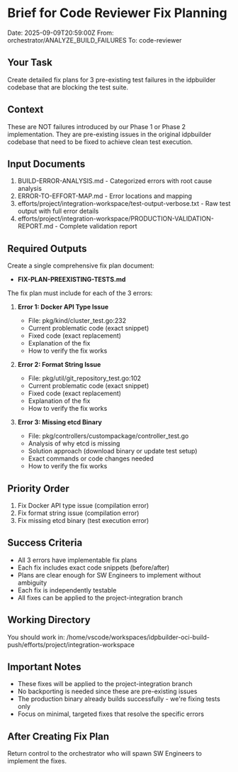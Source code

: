 # Brief for Code Reviewer Fix Planning
Date: 2025-09-09T20:59:00Z
From: orchestrator/ANALYZE_BUILD_FAILURES
To: code-reviewer

## Your Task
Create detailed fix plans for 3 pre-existing test failures in the idpbuilder codebase that are blocking the test suite.

## Context
These are NOT failures introduced by our Phase 1 or Phase 2 implementation. They are pre-existing issues in the original idpbuilder codebase that need to be fixed to achieve clean test execution.

## Input Documents
1. BUILD-ERROR-ANALYSIS.md - Categorized errors with root cause analysis
2. ERROR-TO-EFFORT-MAP.md - Error locations and mapping
3. efforts/project/integration-workspace/test-output-verbose.txt - Raw test output with full error details
4. efforts/project/integration-workspace/PRODUCTION-VALIDATION-REPORT.md - Complete validation report

## Required Outputs
Create a single comprehensive fix plan document:
- **FIX-PLAN-PREEXISTING-TESTS.md**

The fix plan must include for each of the 3 errors:
1. **Error 1: Docker API Type Issue**
   - File: pkg/kind/cluster_test.go:232
   - Current problematic code (exact snippet)
   - Fixed code (exact replacement)
   - Explanation of the fix
   - How to verify the fix works

2. **Error 2: Format String Issue**
   - File: pkg/util/git_repository_test.go:102
   - Current problematic code (exact snippet)
   - Fixed code (exact replacement)
   - Explanation of the fix
   - How to verify the fix works

3. **Error 3: Missing etcd Binary**
   - File: pkg/controllers/custompackage/controller_test.go
   - Analysis of why etcd is missing
   - Solution approach (download binary or update test setup)
   - Exact commands or code changes needed
   - How to verify the fix works

## Priority Order
1. Fix Docker API type issue (compilation error)
2. Fix format string issue (compilation error)
3. Fix missing etcd binary (test execution error)

## Success Criteria
- All 3 errors have implementable fix plans
- Each fix includes exact code snippets (before/after)
- Plans are clear enough for SW Engineers to implement without ambiguity
- Each fix is independently testable
- All fixes can be applied to the project-integration branch

## Working Directory
You should work in: /home/vscode/workspaces/idpbuilder-oci-build-push/efforts/project/integration-workspace

## Important Notes
- These fixes will be applied to the project-integration branch
- No backporting is needed since these are pre-existing issues
- The production binary already builds successfully - we're fixing tests only
- Focus on minimal, targeted fixes that resolve the specific errors

## After Creating Fix Plan
Return control to the orchestrator who will spawn SW Engineers to implement the fixes.